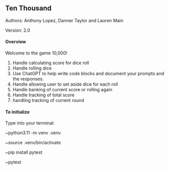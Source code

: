 ## Ten Thousand

Authors: Anthony Lopez, Danner Taylor and Lauren Main

Version: 2.0

#### Overview
Welcome to the game 10,000! 

1) Handle calculating score for dice roll
2) Handle rolling dice
3) Use ChatGPT to help write code blocks and document your prompts and the responses.
4) Handle allowing user to set aside dice for each roll
5) Handle banking of current score or rolling again
6) Handle tracking of total score
7) handling tracking of current round

#### To initialize

Type into your terminal:

~python3.11 -m venv .venv

~source .venv/bin/activate

~pip install pytest

~pytest
